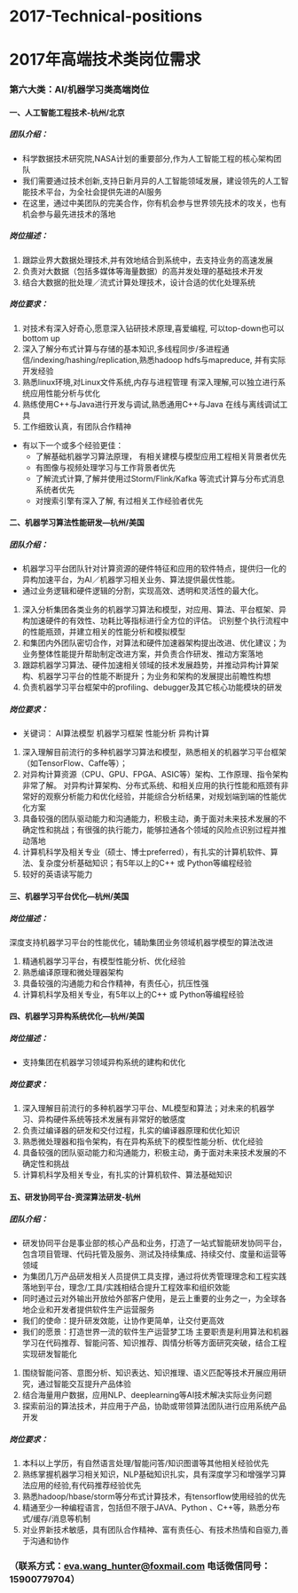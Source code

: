 # 2017-Technical-positions
# 2017年高端技术类岗位需求
###  第六大类：AI/机器学习类高端岗位
####  一、人工智能工程技术-杭州/北京  
##### 团队介绍： 
* 科学数据技术研究院,NASA计划的重要部分,作为人工智能工程的核心架构团队
* 我们需要通过技术创新,支持日新月异的人工智能领域发展，建设领先的人工智能技术平台，为全社会提供先进的AI服务
* 在这里，通过中美团队的完美合作，你有机会参与世界领先技术的攻关，也有机会参与最先进技术的落地 
##### 岗位描述： 
1. 跟踪业界大数据处理技术,并有效地结合到系统中，去支持业务的高速发展 
2. 负责对大数据（包括多媒体等海量数据）的高并发处理的基础技术开发 
3. 结合大数据的批处理／流式计算处理技术，设计合适的优化处理系统
##### 岗位要求：
1. 对技术有深入好奇心,愿意深入钻研技术原理,喜爱编程, 可以top-down也可以bottom up 
2. 深入了解分布式计算与存储的基本知识,多线程同步/多进程通信/indexing/hashing/replication,熟悉hadoop hdfs与mapreduce, 并有实际开发经验
3. 熟悉linux环境,对Linux文件系统,内存与进程管理 有深入理解,可以独立进行系统应用性能分析与优化
4. 熟练使用C++与Java进行开发与调试,熟悉通用C++与Java 在线与离线调试工具 
5. 工作细致认真，有团队合作精神 
*  有以下一个或多个经验更佳： 
   * 了解基础机器学习算法原理， 有相关建模与模型应用工程相关背景者优先
   * 有图像与视频处理学习与工作背景者优先
   * 了解流式计算,了解并使用过Storm/Flink/Kafka 等流式计算与分布式消息系统者优先
   * 对搜索引擎有深入了解, 有过相关工作经验者优先
####  二、机器学习算法性能研发—杭州/美国
##### 团队介绍：
*  机器学习平台团队针对计算资源的硬件特征和应用的软件特点，提供归一化的异构加速平台，为AI／机器学习相关业务、算法提供最优性能。
*  通过业务逻辑和硬件逻辑的分割，实现高效、透明和灵活性的最大化。
1. 深入分析集团各类业务的机器学习算法和模型，对应用、算法、平台框架、异构加速硬件的有效性、功耗比等指标进行全方位的评估。
   识别整个执行流程中的性能瓶颈，并建立相关的性能分析和模拟模型
2. 和集团内外团队密切合作，对算法和硬件加速器架构提出改进、优化建议；为业务整体性能提升帮助制定改进方案，并负责合作研发、推动方案落地
3. 跟踪机器学习算法、硬件加速相关领域的技术发展趋势，并推动异构计算架构、机器学习平台的性能不断提升；为业务和架构的发展提出前瞻性构想
4. 负责机器学习平台框架中的profiling、debugger及其它核心功能模块的研发
##### 岗位要求：
*  关键词： AI算法模型 机器学习框架 性能分析 异构计算 
1. 深入理解目前流行的多种机器学习算法和模型，熟悉相关的机器学习平台框架（如TensorFlow、Caffe等）；
2. 对异构计算资源（CPU、GPU、FPGA、ASIC等）架构、工作原理、指令架构非常了解。
   对异构计算架构、分布式系统、和相关应用的执行性能和瓶颈有非常好的观察分析能力和优化经验，并能综合分析结果，对规划端到端的性能优化方案 
3. 具备较强的团队驱动能力和沟通能力，积极主动，勇于面对未来技术发展的不确定性和挑战；有很强的执行能力，能够拉通各个领域的风险点识别过程并推动落地
4. 计算机科学及相关专业（硕士、博士preferred），有扎实的计算机软件、算法、复杂度分析基础知识；有5年以上的C++ 或 Python等编程经验
5. 较好的英语读写能力
####  三、机器学习平台优化—杭州/美国
##### 岗位描述：
深度支持机器学习平台的性能优化，辅助集团业务领域机器学模型的算法改进 
1. 精通机器学习平台，有模型性能分析、优化经验 
2. 熟悉编译原理和微处理器架构 
3. 具备较强的沟通能力和合作精神，有责任心，抗压性强 
4. 计算机科学及相关专业，有5年以上的C++ 或 Python等编程经验 
####  四、机器学习异构系统优化—杭州/美国
##### 岗位描述：
*  支持集团在机器学习领域异构系统的建构和优化 
##### 岗位要求：
1. 深入理解目前流行的多种机器学习平台、ML模型和算法；对未来的机器学习、异构硬件系统等技术发展有非常好的敏感度 
2. 负责过编译器的研发和交付过程，扎实的编译器原理和优化知识 
3. 熟悉微处理器和指令架构，有在异构系统下的模型性能分析、优化经验 
4. 具备较强的团队驱动能力和沟通能力，积极主动，勇于面对未来技术发展的不确定性和挑战 
5. 计算机科学及相关专业，有扎实的计算机软件、算法基础知识 
####  五、研发协同平台-资深算法研发-杭州  
##### 团队介绍：
*  研发协同平台是事业部的核心产品和业务，打造了一站式智能研发协同平台，包含项目管理、代码托管及服务、测试及持续集成、持续交付、度量和运营等领域
*  为集团几万产品研发相关人员提供工具支撑，通过将优秀管理理念和工程实践落地到平台，理念/工具/实践相结合提升工程效率和组织效能
*  同时通过云对外输出开放给外部客户使用，是云上重要的业务之一，为全球各地企业和开发者提供软件生产运营服务
*  我们的使命：提升研发效能，让协作更简单，让交付更高效
*  我们的愿景：打造世界一流的软件生产运营梦工场
主要职责是利用算法和机器学习在代码推荐、智能问答、知识推荐、舆情分析等方面研究突破，结合工程实现研发智能化 
1. 围绕智能问答、意图分析、知识表达、知识推理、语义匹配等技术开展应用研究，通过智能交互提升产品体验 
2. 结合海量用户数据，应用NLP、deeplearning等AI技术解决实际业务问题 
3. 探索前沿的算法技术，并应用于产品，协助或带领算法团队进行应用系统产品开发 
##### 岗位要求：
1. 本科以上学历，有自然语言处理/智能问答/知识图谱等其他相关经验优先
2. 熟练掌握机器学习相关知识，NLP基础知识扎实，具有深度学习和增强学习算法应用的经验,有代码推荐经验优先 
3. 熟悉hadoop/hbase/storm等分布式计算技术，有tensorflow使用经验的优先 
4. 精通至少一种编程语言，包括但不限于JAVA、Python 、C++等，熟悉分布式/缓存/消息等机制 
5. 对业界新技术敏感，具有团队合作精神、富有责任心、有技术热情和自驱力,善于沟通和协作 
### （联系方式：eva.wang_hunter@foxmail.com   电话微信同号：15900779704）

